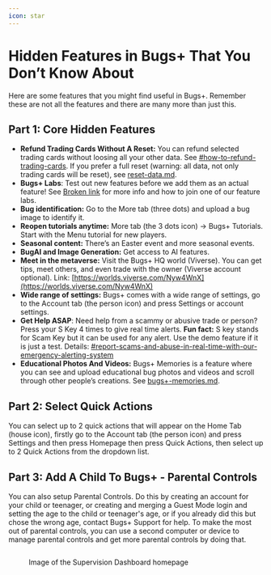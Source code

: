 ```yaml
---
icon: star
---
```


# Hidden Features in Bugs+ That You Don’t Know About

Here are some features that you might find useful in Bugs+. Remember these are not all the features and there are many more than just this.

## Part 1: Core Hidden Features

* **Refund Trading Cards Without A Reset:** You can refund selected trading cards without loosing all your other data. See [#how-to-refund-trading-cards](gameplay/collection/#how-to-refund-trading-cards "mention"). If you prefer a full reset (warning: all data, not only trading cards will be reset), see [reset-data.md](gameplay/reset-data.md "mention").
* **Bugs+ Labs**: Test out new features before we add them as an actual feature! See [Broken link](broken-reference "mention") for more info and how to join one of our feature labs.
* **Bug identification:** Go to the More tab (three dots) and upload a bug image to identify it.
* **Reopen tutorials anytime:** More tab (the 3 dots icon) → Bugs+ Tutorials. Start with the Menu tutorial for new players.
* **Seasonal content:** There’s an Easter event and more seasonal events.
* **BugAI and Image Generation:** Get access to AI features.
* **Meet in the metaverse:** Visit the Bugs+ HQ world (Viverse). You can get tips, meet others, and even trade with the owner (Viverse account optional). Link: [https://worlds.viverse.com/Nyw4WnX](https://worlds.viverse.com/Nyw4WnX)
* **Wide range of settings:** Bugs+ comes with a wide range of settings, go to the Account tab (the person icon) and press Settings or account settings.
* **Get Help ASAP**: Need help from a scammy or abusive trade or person? Press your S Key 4 times to give real time alerts. **Fun fact:** S key stands for Scam Key but it can be used for any alert. Use the demo feature if it is just a test. Details: [#report-scams-and-abuse-in-real-time-with-our-emergency-alerting-system](trading/anti-scam-and-abuse-features.md#report-scams-and-abuse-in-real-time-with-our-emergency-alerting-system "mention")
* **Educational Photos And Videos:** Bugs+ Memories is a feature where you can see and upload educational bug photos and videos and scroll through other people’s creations. See [bugs+-memories.md](gameplay/bugs+-memories.md "mention").

## Part 2: Select Quick Actions

You can select up to 2 quick actions that will appear on the Home Tab (house icon), firstly go to the Account tab (the person icon) and press Settings and then press Homepage then press Quick Actions, then select up to 2 Quick Actions from the dropdown list.

## Part 3: Add A Child To Bugs+ - Parental Controls

You can also setup Parental Controls. Do this by creating an account for your child or teenager, or creating and merging a Guest Mode login and setting the age to the child or teenager's age, or if you already did this but chose the wrong age, contact Bugs+ Support for help. To make the most out of parental controls, you can use a second computer or device to manage parental controls and get more parental controls by doing that.

<figure><img src=".gitbook/assets/Image 1-9-2025 at 2.44 pm.png" alt=""><figcaption><p>Image of the Supervision Dashboard homepage</p></figcaption></figure>
